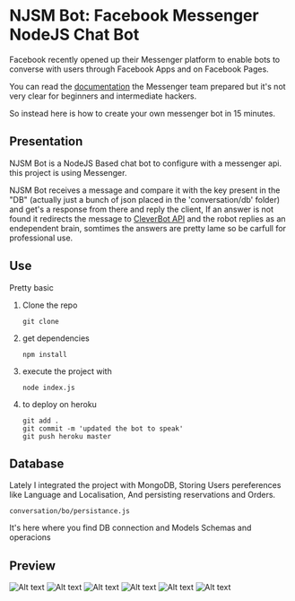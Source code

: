 # NJSM Bot: Facebook Messenger NodeJS Chat Bot


Facebook recently opened up their Messenger platform to enable bots to converse with users through Facebook Apps and on Facebook Pages.

You can read the  [documentation](https://developers.facebook.com/docs/messenger-platform/quickstart) the Messenger team prepared but it's not very clear for beginners and intermediate hackers.

So instead here is how to create your own messenger bot in 15 minutes.

## Presentation

NJSM Bot is a NodeJS Based chat bot to configure with a messenger api. this project is using Messenger.

NJSM Bot receives a message and compare it with the key present in the "DB" (actually just a bunch of json placed in the 'conversation/db' folder) and get's a response from there and reply the client, If an answer is not found it redirects the message to [CleverBot API](https://cleverbot.io/) and the robot replies as an endependent brain, somtimes the answers are pretty lame so be carfull for professional use.

## Use

Pretty basic

1.	Clone the repo
    ```
    git clone
    ```
2.	get dependencies
	```
    npm install
    ```
3.	execute the project with
	```
    node index.js
    ```
4.	to deploy on heroku
    ```
    git add .
    git commit -m 'updated the bot to speak'
    git push heroku master
    ```

## Database

Lately I integrated the project with MongoDB, Storing Users pereferences like Language and Localisation, And persisting reservations and Orders.

```
conversation/bo/persistance.js
```

It's here where you find DB connection and Models Schemas and operacions

## Preview

![Alt text](/preview_img/17121716_10211679182912860_448044199_o.png?raw=true "Getting started")
![Alt text](/preview_img/17142489_10211679183672879_1506205814_o.png?raw=true "Language select")
![Alt text](/preview_img/17176003_10211679183712880_591318766_o.png?raw=true "Team Presentation")
![Alt text](/preview_img/17176239_10211679182952861_1868410651_o.png?raw=true "Personal Presentation")
![Alt text](/preview_img/17200053_10211679183312870_1821094854_o.png?raw=true "Self Presentation")
![Alt text](/preview_img/17176245_10211679183272869_416980461_o.png?raw=true "Menu for Bot")
